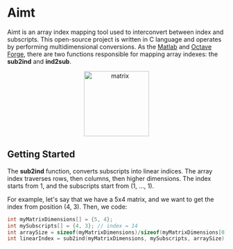 # Aimt

Aimt is an array index mapping tool used to interconvert between index and subscripts. This open-source project is written in C 
language and operates by performing multidimensional conversions. As the [Matlab](https://www.mathworks.com/) and 
[Octave Forge](https://octave.sourceforge.io/), there are two functions responsible for mapping array indexes: the **sub2ind** and **ind2sub**.


<p align="center">
  <img src="https://dl.dropboxusercontent.com/s/e3m0kq4e6pru3ca/matrix.png?dl=0" alt="matrix" width="auto" height="150">
</p>


## Getting Started

The **sub2ind** function, converts subscripts into linear indices. The array index traverses rows, then columns, then higher dimensions. 
The index starts from 1, and the subscripts start from (1, ..., 1).

For example, let's say that we have a 5x4 matrix, and we want to get the index from position (4, 3). Then, we code:

```C
int myMatrixDimensions[] = {5, 4}; 
int mySubscripts[] = {4, 3}; // index = 14
int arraySize = sizeof(myMatrixDimensions)/sizeof(myMatrixDimensions[0]);
int linearIndex = sub2ind(myMatrixDimensions, mySubscripts, arraySize);
```
